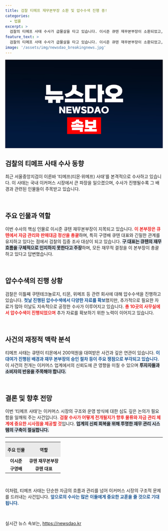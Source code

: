 ```yaml
---
title: 검찰 티메프 재무본부장 소환 및 압수수색 진행 중!
categories:
  - 법률
excerpt: >
  검찰의 티메프 사태 수사가 급물살을 타고 있습니다. 이시준 큐텐 재무본부장이 소환되었고, 큐텐 관련 회사들에 대한 대규모 압수수색이 이어지고 있습니다. 이 사태의 전말이 밝혀질지 귀추가 주목됩니다!
feature_text: >
  검찰의 티메프 사태 수사가 급물살을 타고 있습니다. 이시준 큐텐 재무본부장이 소환되었고, 큐텐 관련 회사들에 대한 대규모 압수수색이 이어지고 있습니다. 이 사태의 전말이 밝혀질지 귀추가 주목됩니다!
image: '/assets/img/newsdao_breakingnews.jpg'
---
```


<p><img src="/assets/img/newsdao_breakingnews.jpg" alt="cryptoinkorea 속보" /></p>

<h2 data-ke-size="size26">검찰의 티메프 사태 수사 동향</h2>

<p data-ke-size="size16">최근 서울중앙지검이 이른바 ‘티메프(티몬·위메프) 사태’를 본격적으로 수사하고 있습니다. 이 사태는 국내 이커머스 시장에서 큰 파장을 일으켰으며, 수사가 진행될수록 그 배경과 관련된 인물들이 주목받고 있습니다.</p>

<p data-ke-size="size16">&nbsp;</p>

<h2 data-ke-size="size26">주요 인물과 역할</h2>

<p data-ke-size="size16">이번 수사의 핵심 인물로 이시준 큐텐 재무본부장이 지목되고 있습니다. <b><span style="color: #ee2323;">이 본부장은 큐텐에서 자금 관리와 판매대금 정산을 총괄</span></b>하며, 특히 구영배 큐텐 대표와 긴밀한 관계를 유지하고 있다는 점에서 검찰의 집중 조사 대상이 되고 있습니다. <b><span style="background-color: #21538527;">구 대표는 큐텐의 재무 흐름을 구체적으로 인지하지 못한다고 주장</span></b>하며, 모든 재무적 결정을 이 본부장이 총괄하고 있다고 답변했습니다.</p>

<p data-ke-size="size16">&nbsp;</p>

<h2 data-ke-size="size26">압수수색의 진행 상황</h2>

<p data-ke-size="size16">검찰은 이틀째 쿠텐테크놀로지, 티몬, 위메프 등 관련 회사에 대해 압수수색을 진행하고 있습니다. <b><span style="color: #1a5490;">첫날 진행된 압수수색에서 다양한 자료를 확보</span></b>했지만, 추가적으로 필요한 자료가 많아 이날도 지속적으로 공정한 수사가 이루어지고 있습니다. <b><span style="color: #ee2323;">총 10곳의 사무실에서 압수수색이 진행되었으며</span></b> 추가 자료를 확보하기 위한 노력이 이어지고 있습니다.</p>

<p data-ke-size="size16">&nbsp;</p>

<h2 data-ke-size="size26">사건의 재정적 맥락 분석</h2>

<p data-ke-size="size16">티메프 사태는 큐텐이 티몬에서 200억원을 대여받은 사건과 깊은 연관이 있습니다. <b><span style="color: #1a5490;">이 대여가 진행된 배경과 재무 본부장의 승인 절차 등이 주요 쟁점으로 부각되고 있습니다.</span></b> 이 사건의 전개는 이커머스 업계에서의 신뢰도에 큰 영향을 미칠 수 있으며 <b><span style="background-color: #21538527;">투자자들과 소비자의 반응을 주목해야 합니다.</span></b></p>

<p data-ke-size="size16">&nbsp;</p>

<h2 data-ke-size="size26">결론 및 향후 전망</h2>

<p data-ke-size="size16">이번 ‘티메프 사태’는 이커머스 시장의 구조와 운영 방식에 대한 심도 깊은 논의가 필요함을 일깨워 주는 사건입니다. <b><span style="color: #ee2323;">검찰 수사가 어떻게 전개될지가 향후 물류와 자금 관리 체계에 중요한 시사점을 제공할 것</span></b>입니다. <b><span style="background-color: #21538527;">업계의 신뢰 회복을 위해 투명한 재무 관리 시스템의 구축이 절실합니다.</span></b></p>

<hr>

<table style="width:100%; border-collapse: collapse;">
    <tr>
        <th style="text-align: center; height: 40px; background-color: #eaeaea;">주요 인물</th>
        <th style="text-align: center; height: 40px; background-color: #eaeaea;">역할</th>
    </tr>
    <tr>
        <td style="text-align: center; height: 17px;"><b>이시준</b></td>
        <td style="text-align: center; height: 17px;"><b>큐텐 재무본부장</b></td>
    </tr>
    <tr>
        <td style="text-align: center; height: 17px;"><b>구영배</b></td>
        <td style="text-align: center; height: 17px;"><b>큐텐 대표</b></td>
    </tr>
</table>

<p data-ke-size="size16">&nbsp;</p>

<p data-ke-size="size16">이처럼, 티메프 사태는 단순한 자금의 흐름과 관리를 넘어 이커머스 시장의 구조적 문제를 드러내는 사건입니다. <b><span style="color: #1a5490;">앞으로의 수사는 많은 이들에게 중요한 교훈을 줄 것으로 기대됩니다.</span></b></p>

<p data-ke-size="size16">&nbsp;</p>
실시간 뉴스 속보는, <a href="https://newsdao.kr" rel="dofollow">https://newsdao.kr</a>



